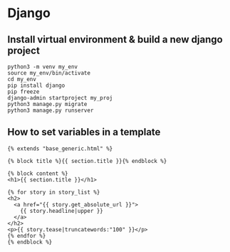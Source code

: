 # Django

## Install virtual environment & build a new django project
    python3 -m venv my_env
    source my_env/bin/activate
    cd my_env
    pip install django
    pip freeze
    django-admin startproject my_proj
    python3 manage.py migrate
    python3 manage.py runserver

## How to set variables in a template
    {% extends "base_generic.html" %}

    {% block title %}{{ section.title }}{% endblock %}

    {% block content %}
    <h1>{{ section.title }}</h1>

    {% for story in story_list %}
    <h2>
      <a href="{{ story.get_absolute_url }}">
        {{ story.headline|upper }}
      </a>
    </h2>
    <p>{{ story.tease|truncatewords:"100" }}</p>
    {% endfor %}
    {% endblock %}
